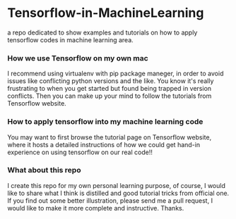 # Tensorflow-in-MachineLearning
a repo dedicated to show examples and tutorials on how to apply tensorflow codes in machine learning area.

### How we use Tensorflow on my own mac ###
I recommend using virtualenv with pip package maneger, in order to avoid issues like conflicting python versions and the like. You know 
it's really frustrating to when you get started but found being trapped in version conflicts. Then you can make up your mind to follow the tutorials
from Tensorflow website.

### How to apply tensorflow into my machine learning code ###
You may want to first browse the tutorial page on Tensorflow website, where it hosts a detailed instructions of how we could get hand-in experience on 
using tensorflow on our real code!! 

### What about this repo ###
I create this repo for my own personal learning purpose, of course, I would like to share what I think is distilled and good tutorial tricks from official one. 
If you find out some better illustration, please send me a pull request, I would like to make it more complete and instructive. Thanks.
